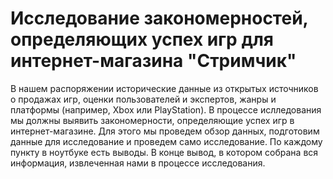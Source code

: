 # Исследование закономерностей, определяющих успех игр для интернет-магазина "Стримчик"
В нашем распоряжении исторические данные из открытых источников о продажах игр, оценки пользователей и экспертов, жанры и платформы (например, Xbox или PlayStation). В процессе ислледования мы должны выявить закономерности, определяющие успех игр в интернет-магазине. Для этого мы проведем обзор данных, подготовим данные для исследование и проведем само исследование. По каждому пункту в ноутбуке есть выводы.
В конце вывод, в котором собрана вся информация, извлеченная нами в процессе исследования.
